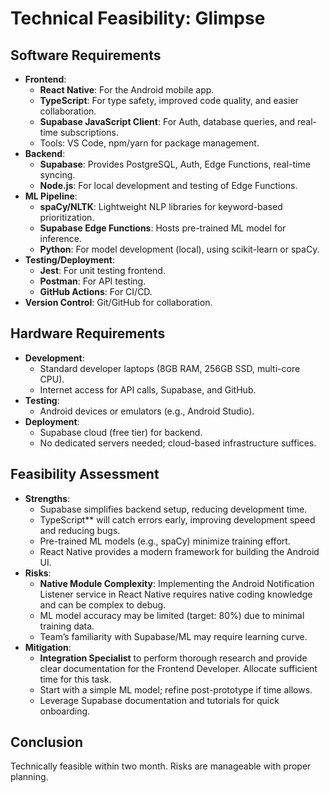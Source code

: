 # Technical Feasibility: Glimpse

## Software Requirements
- **Frontend**:
  - **React Native**: For the Android mobile app.
  - **TypeScript**: For type safety, improved code quality, and easier collaboration.
  - **Supabase JavaScript Client**: For Auth, database queries, and real-time subscriptions.
  - Tools: VS Code, npm/yarn for package management.
- **Backend**:
  - **Supabase**: Provides PostgreSQL, Auth, Edge Functions, real-time syncing.
  - **Node.js**: For local development and testing of Edge Functions.
- **ML Pipeline**:
  - **spaCy/NLTK**: Lightweight NLP libraries for keyword-based prioritization.
  - **Supabase Edge Functions**: Hosts pre-trained ML model for inference.
  - **Python**: For model development (local), using scikit-learn or spaCy.
- **Testing/Deployment**:
  - **Jest**: For unit testing frontend.
  - **Postman**: For API testing.
  - **GitHub Actions**: For CI/CD.
- **Version Control**: Git/GitHub for collaboration.

## Hardware Requirements
- **Development**:
  - Standard developer laptops (8GB RAM, 256GB SSD, multi-core CPU).
  - Internet access for API calls, Supabase, and GitHub.
- **Testing**:
  - Android devices or emulators (e.g., Android Studio).
- **Deployment**:
  - Supabase cloud (free tier) for backend.
  - No dedicated servers needed; cloud-based infrastructure suffices.

## Feasibility Assessment
- **Strengths**:
  - Supabase simplifies backend setup, reducing development time.
  - TypeScript** will catch errors early, improving development speed and reducing bugs.
  - Pre-trained ML models (e.g., spaCy) minimize training effort.
  - React Native provides a modern framework for building the Android UI.
- **Risks**:
  - **Native Module Complexity**: Implementing the Android Notification Listener service in React Native requires native coding knowledge and can be complex to debug.
  - ML model accuracy may be limited (target: 80%) due to minimal training data.
  - Team’s familiarity with Supabase/ML may require learning curve.
- **Mitigation**:
  - **Integration Specialist** to perform thorough research and provide clear documentation for the Frontend Developer. Allocate sufficient time for this task.
  - Start with a simple ML model; refine post-prototype if time allows.
  - Leverage Supabase documentation and tutorials for quick onboarding.

## Conclusion
Technically feasible within two month. Risks are manageable with proper planning.